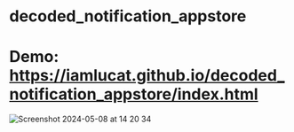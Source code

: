 # decoded_notification_appstore
# Demo: https://iamlucat.github.io/decoded_notification_appstore/index.html
![Screenshot 2024-05-08 at 14 20 34](https://github.com/iamLuCat/decoded_notification_appstore/assets/87456448/f9aef136-7a07-4c9c-9faa-336225a4fb57)
